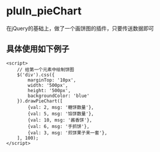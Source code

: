 # pluIn_pieChart
在jQuery的基础上，做了一个画饼图的插件，只要传送数据即可

## 具体使用如下例子

```
<script>
    // 给第一个元素中绘制饼图
    $('div').css({
        marginTop: '10px',
        width: '500px',
        height: '500px',
        backgroundColor: 'blue'
    }).drawPieChart([
        {val: 2, msg: '糖饼数量'},
        {val: 5, msg: '馅饼数量'},
        {val: 10, msg: '酱香饼'},
        {val: 6, msg: '手抓饼'},
        {val: 3, msg: '煎饼果子来一套'},
    ], 100);
</script>

```